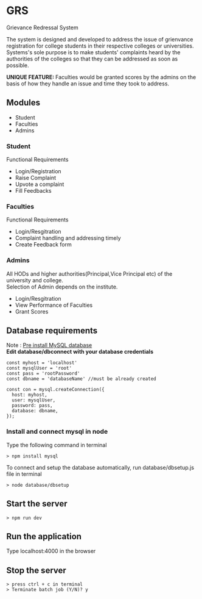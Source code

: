 # GRS
Grievance Redressal System

The system is designed and developed to address the issue of grienvance registration for college students in their respective colleges or universities.<br>
Systems's sole purpose is to make students' complaints heard by the authorities of the colleges so that they can be addressed as soon as possible.<br>

<b> UNIQUE FEATURE: </b> Faculties would be granted scores by the admins on the basis of how they handle an issue and time they took to address. 

## Modules
- Student
- Faculties
- Admins 

### Student
Functional Requirements 
- Login/Registration
- Raise Complaint
- Upvote a complaint
- Fill Feedbacks

### Faculties
Functional Requirements
- Login/Resgitration
- Complaint handling and addressing timely
- Create Feedback form

### Admins
All HODs and higher authorities(Principal,Vice Principal etc) of the university and college.<br>
Selection of Admin depends on the institute.
- Login/Resgitration
- View Performance of Faculties
- Grant Scores


## Database requirements
Note : <u>Pre install MySQL database</u> <br>
<b> Edit database/dbconnect with your database credentials </b>

```node
const myhost = 'localhost'
const mysqlUser = 'root'
const pass = 'rootPassword'
const dbname = 'databaseName' //must be already created

const con = mysql.createConnection({
  host: myhost, 
  user: mysqlUser, 
  password: pass, 
  database: dbname,
});
```

### Install and connect mysql in node
  Type the following command in terminal
  ```
  > npm install mysql
  ```
  To connect and setup the database automatically, run database/dbsetup.js file in terminal <br>
  ```
  > node database/dbsetup
  ```
  
  
## Start the server
  ```
  > npm run dev
  ```
## Run the application
  Type localhost:4000 in the browser
  
## Stop the server
  ```
  > press ctrl + c in terminal
  > Terminate batch job (Y/N)? y
  ```

